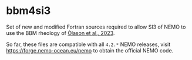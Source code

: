 # bbm4si3

Set of new and modified Fortran sources required to allow SI3 of NEMO to use the BBM rheology of [Òlason et al., 2023](https://doi.org/10.1029/2021MS002685).

So far, these files are compatible with all `4.2.*` NEMO releases, visit
https://forge.nemo-ocean.eu/nemo to obtain the official NEMO code.

